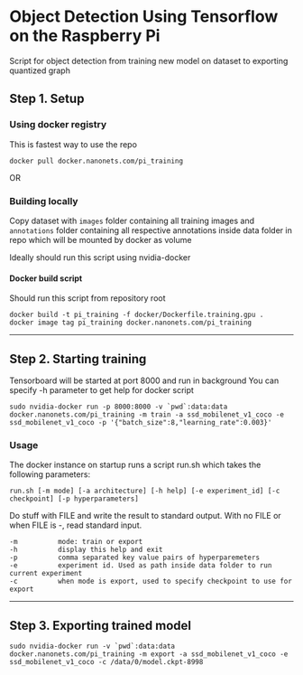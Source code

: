 # Object Detection Using Tensorflow on the Raspberry Pi

Script for object detection from training new model on dataset to exporting quantized graph

## Step 1. Setup

### Using docker registry
This is fastest way to use the repo
```
docker pull docker.nanonets.com/pi_training
```
OR

### Building locally
Copy dataset with `images` folder containing all training images and `annotations` folder containing all respective annotations inside data folder in repo which will be mounted by docker as volume

Ideally should run this script using nvidia-docker

#### Docker build script
Should run this script from repository root
```
docker build -t pi_training -f docker/Dockerfile.training.gpu .
docker image tag pi_training docker.nanonets.com/pi_training
```
------

## Step 2. Starting training
Tensorboard will be started at port 8000 and run in background
You can specify -h parameter to get help for docker script

```
sudo nvidia-docker run -p 8000:8000 -v `pwd`:data:data docker.nanonets.com/pi_training -m train -a ssd_mobilenet_v1_coco -e ssd_mobilenet_v1_coco -p '{"batch_size":8,"learning_rate":0.003}'
```

### Usage
The docker instance on startup runs a script run.sh which takes the following parameters:
```
run.sh [-m mode] [-a architecture] [-h help] [-e experiment_id] [-c checkpoint] [-p hyperparameters]
```

Do stuff with FILE and write the result to standard output. With no FILE
or when FILE is -, read standard input.

	-m          mode: train or export
	-h          display this help and exit
	-p          comma separated key value pairs of hyperparemeters
	-e          experiment id. Used as path inside data folder to run current experiment
	-c          when mode is export, used to specify checkpoint to use for export

------

## Step 3. Exporting trained model
```
sudo nvidia-docker run -v `pwd`:data:data docker.nanonets.com/pi_training -m export -a ssd_mobilenet_v1_coco -e ssd_mobilenet_v1_coco -c /data/0/model.ckpt-8998
```
